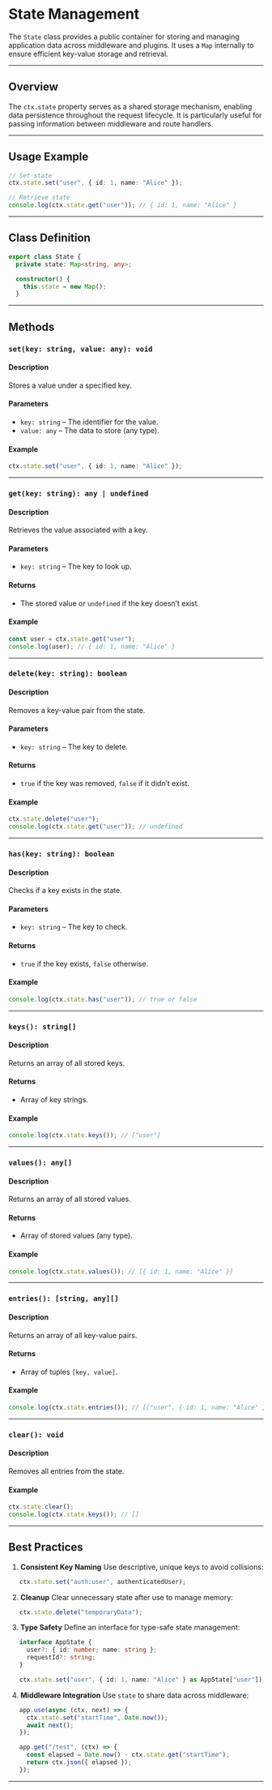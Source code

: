 # **State Management**

The `State` class provides a public container for storing and managing application data across middleware and plugins. It uses a `Map` internally to ensure efficient key-value storage and retrieval.

---

## **Overview**

The `ctx.state` property serves as a shared storage mechanism, enabling data persistence throughout the request lifecycle. It is particularly useful for passing information between middleware and route handlers.

---

## **Usage Example**

```typescript
// Set state
ctx.state.set("user", { id: 1, name: "Alice" });

// Retrieve state
console.log(ctx.state.get("user")); // { id: 1, name: "Alice" }
```

---

## **Class Definition**

```typescript
export class State {
  private state: Map<string, any>;

  constructor() {
    this.state = new Map();
  }
```

---

## **Methods**

### **`set(key: string, value: any): void`**

#### **Description**

Stores a value under a specified key.

#### **Parameters**

- `key: string` – The identifier for the value.
- `value: any` – The data to store (any type).

#### **Example**

```typescript
ctx.state.set("user", { id: 1, name: "Alice" });
```

---

### **`get(key: string): any | undefined`**

#### **Description**

Retrieves the value associated with a key.

#### **Parameters**

- `key: string` – The key to look up.

#### **Returns**

- The stored value or `undefined` if the key doesn’t exist.

#### **Example**

```typescript
const user = ctx.state.get("user");
console.log(user); // { id: 1, name: "Alice" }
```

---

### **`delete(key: string): boolean`**

#### **Description**

Removes a key-value pair from the state.

#### **Parameters**

- `key: string` – The key to delete.

#### **Returns**

- `true` if the key was removed, `false` if it didn’t exist.

#### **Example**

```typescript
ctx.state.delete("user");
console.log(ctx.state.get("user")); // undefined
```

---

### **`has(key: string): boolean`**

#### **Description**

Checks if a key exists in the state.

#### **Parameters**

- `key: string` – The key to check.

#### **Returns**

- `true` if the key exists, `false` otherwise.

#### **Example**

```typescript
console.log(ctx.state.has("user")); // true or false
```

---

### **`keys(): string[]`**

#### **Description**

Returns an array of all stored keys.

#### **Returns**

- Array of key strings.

#### **Example**

```typescript
console.log(ctx.state.keys()); // ["user"]
```

---

### **`values(): any[]`**

#### **Description**

Returns an array of all stored values.

#### **Returns**

- Array of stored values (any type).

#### **Example**

```typescript
console.log(ctx.state.values()); // [{ id: 1, name: "Alice" }]
```

---

### **`entries(): [string, any][]`**

#### **Description**

Returns an array of all key-value pairs.

#### **Returns**

- Array of tuples `[key, value]`.

#### **Example**

```typescript
console.log(ctx.state.entries()); // [["user", { id: 1, name: "Alice" }]]
```

---

### **`clear(): void`**

#### **Description**

Removes all entries from the state.

#### **Example**

```typescript
ctx.state.clear();
console.log(ctx.state.keys()); // []
```

---

## **Best Practices**

1. **Consistent Key Naming**
   Use descriptive, unique keys to avoid collisions:

```typescript
   ctx.state.set("auth:user", authenticatedUser);
```

2. **Cleanup**
   Clear unnecessary state after use to manage memory:

```typescript
   ctx.state.delete("temporaryData");
```

3. **Type Safety**
   Define an interface for type-safe state management:

```typescript
   interface AppState {
     user?: { id: number; name: string };
     requestId?: string;
   }

   ctx.state.set("user", { id: 1, name: "Alice" } as AppState["user"]);
```

4. **Middleware Integration**
   Use `state` to share data across middleware:

```typescript
   app.use(async (ctx, next) => {
     ctx.state.set("startTime", Date.now());
     await next();
   });

   app.get("/test", (ctx) => {
     const elapsed = Date.now() - ctx.state.get("startTime");
     return ctx.json({ elapsed });
   });
```

---
